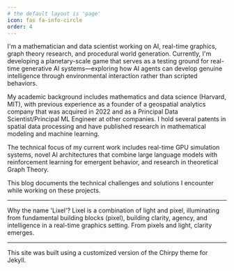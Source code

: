 ```yaml
---
# the default layout is 'page'
icon: fas fa-info-circle
order: 4
---
```


I'm a mathematician and data scientist working on AI, real-time graphics, graph theory research, and procedural world generation. Currently, I'm developing a planetary-scale game that serves as a testing ground for real-time generative AI systems—exploring how AI agents can develop genuine intelligence through environmental interaction rather than scripted behaviors.

My academic background includes mathematics and data science (Harvard, MIT), with previous experience as a founder of a geospatial analytics company that was acquired in 2022 and as a Principal Data Scientist/Principal ML Engineer at other companies. I hold several patents in spatial data processing and have published research in mathematical modeling and machine learning.

The technical focus of my current work includes real-time GPU simulation systems, novel AI architectures that combine large language models with reinforcement learning for emergent behavior, and research in theoretical Graph Theory.

This blog documents the technical challenges and solutions I encounter while working on these projects.

---
Why the name 'Lixel'? Lixel is a combination of light and pixel, illuminating from fundamental building blocks (pixel), building clarity, agency, and intelligence in a real-time graphics setting. From pixels and light, clarity emerges.

---
This site was built using a customized version of the Chirpy theme for Jekyll.